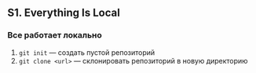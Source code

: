 ## S1. Everything Is Local
### Все работает локально
1. `git init` — создать пустой репозиторий
2. `git clone <url>` — склонировать репозиторий в новую директорию